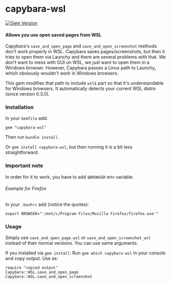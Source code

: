  capybara-wsl
=======================
[![Gem Version](https://badge.fury.io/rb/capybara-wsl.svg)](https://badge.fury.io/rb/capybara-wsl)

#### Allows you use open saved pages from WSL

Capybara's `save_and_open_page` and `save_and_open_screenshot` methods don't work properly in WSL. Capybara saves pages/screenshots, but then it tries to open them via Launchy and there are several problems with that. We don't want to mess with GUI on WSL, we just want to open them in a Windows browser. However, Capybara passes a Linux path to Launchy, which obviously wouldn't work in Windows browsers.

This gem modifies that path to include `wsl$` part so that it's understandable for Windows browsers. It automatically detects your current WSL distro (since version 0.3.0).

### Installation
In your `Gemfile` add:
```
gem "capybara-wsl"
```
Then run `bundle install`.

Or `gem install capybara-wsl`, but then running it is a bit less straightforward.

### Important note
In order for it to work, you have to add `$BROWSER` env variable.
###### Example for Firefox
In your `.bashrc` add (notice the quotes):
```
export BROWSER="'/mnt/c/Program Files/Mozilla Firefox/firefox.exe'"
```

### Usage
Simply use
 `save_and_open_page_wsl` or
 `save_and_open_screenshot_wsl` instead of their normal versions. You can use same arguments.

 If you installed via `gem install`:
 Run `gem which capybara-wsl` in your console and copy output.
 Use as:
 ```
 require "copied output"
 Capybara::WSL.save_and_open_page
 Capybara::WSL.save_and_open_screenshot
 ```
